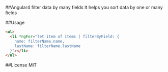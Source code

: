 ##Angular4 filter data by many fields
It helps you sort data by one or many fields

##Usage
```html
<ul>
  <li *ngFor="let item of items | filterByField: {
    name: filterName.name,
    lastName: filterName.lastName
  }"></li>
</ul>
```

##License
MIT

